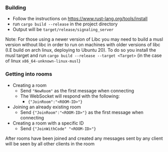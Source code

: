 

### Building

* Follow the instructions on https://www.rust-lang.org/tools/install
* run `cargo build --release` in the project directory
* Output will be `target/release/signaling_server`

Note: For those using a newer version of Libc you may need to build a musl version without libc in order to run on machines with older versions of libc (I.E build on arch linux, deploying to Ubuntu 20). To do so you install the musl target and run `cargo build --release --target <Target>` (in the case of linux `x86_64-unknown-linux-musl`)

### Getting into rooms

* Creating a room
  * Send `"NewRoom"` as the first message when connecting
  * The WebSocket will respond with the following:
    * `{"JoinRoom":"<ROOM-ID>"}`
* Joining an already existing room
  * Send `{"JoinRoom":"<ROOM-ID>"}` as the first message when connecting
* Creating a room with a specific ID
  * Send `{"JoinWithCode" "<ROOM-ID>"}`




After rooms have been joined and created any messages sent by any client will be seen by all other clients in the room